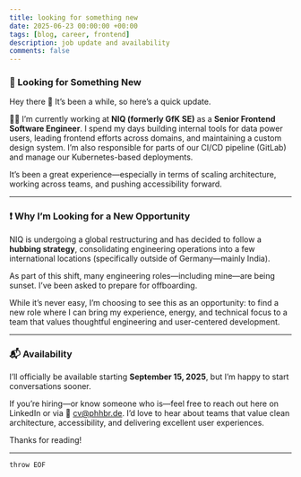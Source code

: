 ```yaml
---
title: looking for something new
date: 2025-06-23 00:00:00 +00:00
tags: [blog, career, frontend]
description: job update and availability
comments: false
---
```


### 🚀 Looking for Something New

Hey there 👋 It’s been a while, so here’s a quick update.

👨‍💻 I’m currently working at **NIQ (formerly GfK SE)** as a **Senior Frontend Software Engineer**. I spend my days building internal tools for data power users, leading frontend efforts across domains, and maintaining a custom design system. I’m also responsible for parts of our CI/CD pipeline (GitLab) and manage our Kubernetes-based deployments.

It’s been a great experience—especially in terms of scaling architecture, working across teams, and pushing accessibility forward.

---

### ❗ Why I’m Looking for a New Opportunity

NIQ is undergoing a global restructuring and has decided to follow a **hubbing strategy**, consolidating engineering operations into a few international locations (specifically outside of Germany—mainly India).

As part of this shift, many engineering roles—including mine—are being sunset. I’ve been asked to prepare for offboarding.

While it’s never easy, I’m choosing to see this as an opportunity: to find a new role where I can bring my experience, energy, and technical focus to a team that values thoughtful engineering and user-centered development.

---

### 📬 Availability

I’ll officially be available starting **September 15, 2025**, but I’m happy to start conversations sooner.

If you’re hiring—or know someone who is—feel free to reach out here on LinkedIn or via 📧 [cv@phhbr.de](mailto:cv@phhbr.de). I’d love to hear about teams that value clean architecture, accessibility, and delivering excellent user experiences.

Thanks for reading!

---

`throw EOF`
